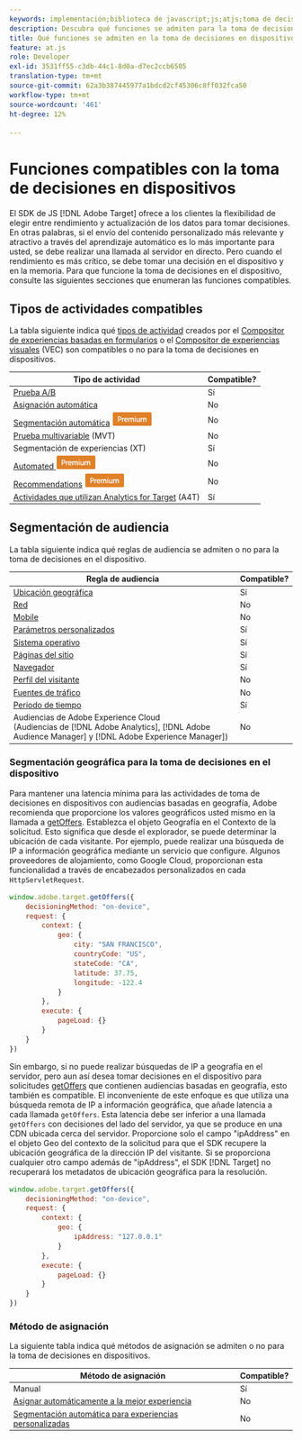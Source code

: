 ```yaml
---
keywords: implementación;biblioteca de javascript;js;atjs;toma de decisiones en el dispositivo;al tomar decisiones en el dispositivo;funciones compatibles
description: Descubra qué funciones se admiten para la toma de decisiones en dispositivos.
title: Qué funciones se admiten en la toma de decisiones en dispositivos
feature: at.js
role: Developer
exl-id: 3531ff55-c3db-44c1-8d0a-d7ec2ccb6505
translation-type: tm+mt
source-git-commit: 62a3b387445977a1bdcd2cf45306c8ff032fca50
workflow-type: tm+mt
source-wordcount: '461'
ht-degree: 12%

---
```


# Funciones compatibles con la toma de decisiones en dispositivos

El SDK de JS [!DNL Adobe Target] ofrece a los clientes la flexibilidad de elegir entre rendimiento y actualización de los datos para tomar decisiones. En otras palabras, si el envío del contenido personalizado más relevante y atractivo a través del aprendizaje automático es lo más importante para usted, se debe realizar una llamada al servidor en directo. Pero cuando el rendimiento es más crítico, se debe tomar una decisión en el dispositivo y en la memoria. Para que funcione la toma de decisiones en el dispositivo, consulte las siguientes secciones que enumeran las funciones compatibles.

## Tipos de actividades compatibles

La tabla siguiente indica qué [tipos de actividad](/help/c-activities/target-activities-guide.md) creados por el [Compositor de experiencias basadas en formularios](/help/c-experiences/form-experience-composer.md) o el [Compositor de experiencias visuales](/help/c-experiences/c-visual-experience-composer/visual-experience-composer.md) (VEC) son compatibles o no para la toma de decisiones en dispositivos.

| Tipo de actividad | Compatible? |
| --- | --- |
| [Prueba A/B](/help/c-activities/t-test-ab/test-ab.md) | Sí |
| [Asignación automática](/help/c-activities/automated-traffic-allocation/automated-traffic-allocation.md) | No |
| [Segmentación automática](/help/c-activities/auto-target/auto-target-to-optimize.md) ![Premium](/help/assets/premium.png) | No |
| [Prueba multivariable](/help/c-activities/c-multivariate-testing/multivariate-testing.md) (MVT) | No |
| [](/help/c-activities/t-experience-target/experience-target.md)Segmentación de experiencias (XT) | Sí |
| [Automated ](/help/c-activities/t-automated-personalization/automated-personalization.md) ![PersonalizationPremium](/help/assets/premium.png) | No |
| [Recommendations](/help/c-recommendations/recommendations.md)  ![Premium](/help/assets/premium.png) | No |
| [Actividades que utilizan Analytics for Target](/help/c-integrating-target-with-mac/a4t/a4t.md)  (A4T) | Sí |

## Segmentación de audiencia

La tabla siguiente indica qué reglas de audiencia se admiten o no para la toma de decisiones en el dispositivo.

| Regla de audiencia | Compatible? |
| --- | --- |
| [Ubicación geográfica](/help/c-target/c-audiences/c-target-rules/geo.md) | Sí |
| [Red](/help/c-target/c-audiences/c-target-rules/network.md) | No |
| [Mobile](/help/c-target/c-audiences/c-target-rules/mobile.md) | No |
| [Parámetros personalizados](/help/c-target/c-audiences/c-target-rules/custom-parameters.md) | Sí |
| [Sistema operativo](/help/c-target/c-audiences/c-target-rules/operating-system.md) | Sí |
| [Páginas del sitio](/help/c-target/c-audiences/c-target-rules/site-pages.md) | Sí |
| [Navegador](/help/c-target/c-audiences/c-target-rules/browser.md) | Sí |
| [Perfil del visitante](/help/c-target/c-audiences/c-target-rules/visitor-profile.md) | No |
| [Fuentes de tráfico](/help/c-target/c-audiences/c-target-rules/traffic-sources.md) | No |
| [Periodo de tiempo](/help/c-target/c-audiences/c-target-rules/time-frame.md) | Sí |
| Audiencias de Adobe Experience Cloud<br>(Audiencias de [!DNL Adobe Analytics], [!DNL Adobe Audience Manager] y [!DNL Adobe Experience Manager]) | No |

### Segmentación geográfica para la toma de decisiones en el dispositivo

Para mantener una latencia mínima para las actividades de toma de decisiones en dispositivos con audiencias basadas en geografía, Adobe recomienda que proporcione los valores geográficos usted mismo en la llamada a [getOffers](/help/c-implementing-target/c-implementing-target-for-client-side-web/adobe-target-getoffers-atjs-2.md). Establezca el objeto Geografía en el Contexto de la solicitud. Esto significa que desde el explorador, se puede determinar la ubicación de cada visitante. Por ejemplo, puede realizar una búsqueda de IP a información geográfica mediante un servicio que configure. Algunos proveedores de alojamiento, como Google Cloud, proporcionan esta funcionalidad a través de encabezados personalizados en cada `HttpServletRequest`.

```javascript
window.adobe.target.getOffers({ 
	decisioningMethod: "on-device", 
	request: { 
		context: { 
			geo: { 
				city: "SAN FRANCISCO", 
				countryCode: "US", 
				stateCode: "CA", 
				latitude: 37.75, 
				longitude: -122.4 
			} 
		}, 
		execute: { 
			pageLoad: {} 
		} 
	} 
})
```

Sin embargo, si no puede realizar búsquedas de IP a geografía en el servidor, pero aun así desea tomar decisiones en el dispositivo para solicitudes [getOffers](/help/c-implementing-target/c-implementing-target-for-client-side-web/adobe-target-getoffers-atjs-2.md) que contienen audiencias basadas en geografía, esto también es compatible. El inconveniente de este enfoque es que utiliza una búsqueda remota de IP a información geográfica, que añade latencia a cada llamada `getOffers`. Esta latencia debe ser inferior a una llamada `getOffers` con decisiones del lado del servidor, ya que se produce en una CDN ubicada cerca del servidor. Proporcione solo el campo &quot;ipAddress&quot; en el objeto Geo del contexto de la solicitud para que el SDK recupere la ubicación geográfica de la dirección IP del visitante. Si se proporciona cualquier otro campo además de &quot;ipAddress&quot;, el SDK [!DNL Target] no recuperará los metadatos de ubicación geográfica para la resolución.

```javascript
window.adobe.target.getOffers({ 
	decisioningMethod: "on-device", 
	request: { 
		context: { 
			geo: { 
				ipAddress: "127.0.0.1" 
			} 
		}, 
		execute: { 
			pageLoad: {} 
		} 
	} 
})
```

### Método de asignación

La siguiente tabla indica qué métodos de asignación se admiten o no para la toma de decisiones en dispositivos.

| Método de asignación | Compatible? |
| --- | --- |
| Manual | Sí |
| [Asignar automáticamente a la mejor experiencia](/help/c-activities/automated-traffic-allocation/automated-traffic-allocation.md) | No |
| [Segmentación automática para experiencias personalizadas](/help/c-activities/auto-target/auto-target-to-optimize.md) | No |
